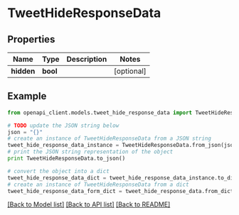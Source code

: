 # TweetHideResponseData


## Properties
Name | Type | Description | Notes
------------ | ------------- | ------------- | -------------
**hidden** | **bool** |  | [optional] 

## Example

```python
from openapi_client.models.tweet_hide_response_data import TweetHideResponseData

# TODO update the JSON string below
json = "{}"
# create an instance of TweetHideResponseData from a JSON string
tweet_hide_response_data_instance = TweetHideResponseData.from_json(json)
# print the JSON string representation of the object
print TweetHideResponseData.to_json()

# convert the object into a dict
tweet_hide_response_data_dict = tweet_hide_response_data_instance.to_dict()
# create an instance of TweetHideResponseData from a dict
tweet_hide_response_data_form_dict = tweet_hide_response_data.from_dict(tweet_hide_response_data_dict)
```
[[Back to Model list]](../README.md#documentation-for-models) [[Back to API list]](../README.md#documentation-for-api-endpoints) [[Back to README]](../README.md)


